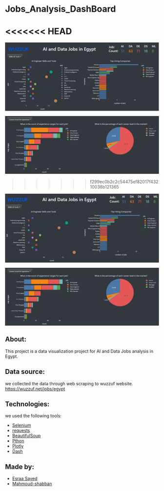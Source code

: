# Jobs_Analysis_DashBoard

<<<<<<< HEAD
=======
![alt](Media/Dashbord_image.png)

![alt](Media/Dashboard_image2.png)
>>>>>>> f299ec0b2c2c54475ef82017f43210038b121365


![alt](Media/Dashboard_image.png)

![alt](Media/Dashboard_image2.png)
## About:
This project is a data visualization project for AI and Data Jobs analysis in Egypt.

## Data source:
we collected the data through web scraping to wuzzuf website.
https://wuzzuf.net/jobs/egypt


## Technologies:

we used the following tools:

- [Selenium](https://selenium-python.readthedocs.io/)
- [requests](https://docs.python-requests.org/en/latest/)
- [BeautifulSoup](https://www.crummy.com/software/BeautifulSoup/bs4/doc/)
- [Pthon](https://www.python.org/)
- [Plotly](https://plotly.com/)
- [Dash](https://dash.plotly.com/)


## Made by:
- <a href="https://github.com/esraasayed98" target="_blank">Esraa Sayed</a>  
- <a href="https://github.com/Mahmoud-shabban" target="_blank">Mahmoud-shabban</a>  
